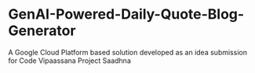# GenAI-Powered-Daily-Quote-Blog-Generator
A Google Cloud Platform based solution developed as an idea submission for Code Vipaassana Project Saadhna 
